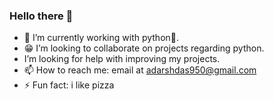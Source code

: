 ### Hello there 👋

- 🔭 I’m currently working with python🐍.
- 😁 I’m looking to collaborate on projects regarding python.
- I’m looking for help with improving my projects.
- 📫 How to reach me: email at adarshdas950@gmail.com
- ⚡ Fun fact: i like pizza
